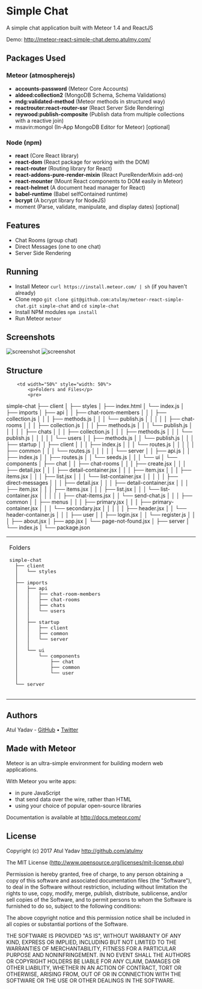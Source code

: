 # Simple Chat
A simple chat application built with Meteor 1.4 and ReactJS

Demo: http://meteor-react-simple-chat.demo.atulmy.com/

## Packages Used

### Meteor (atmospherejs)
- **accounts-password** (Meteor Core Accounts)
- **aldeed:collection2** (MongoDB Schema, Schema Validations)
- **mdg:validated-method** (Meteor methods in structured way)
- **reactrouter:react-router-ssr** (React Server Side Rendering)
- **reywood:publish-composite** (Publish data from multiple collections with a reactive join)
- msavin:mongol (In-App MongoDB Editor for Meteor) [optional]

### Node (npm)
- **react** (Core React library)
- **react-dom** (React package for working with the DOM)
- **react-router** (Routing library for React)
- **react-addons-pure-render-mixin** (React PureRenderMixin add-on)
- **react-mounter** (Mount React components to DOM easily in Meteor)
- **react-helmet** (A document head manager for React)
- **babel-runtime** (Babel selfContained runtime)
- **bcrypt** (A bcrypt library for NodeJS)
- moment (Parse, validate, manipulate, and display dates) [optional]

## Features
- Chat Rooms (group chat)
- Direct Messages (one to one chat)
- Server Side Rendering

## Running
- Install Meteor `curl https://install.meteor.com/ | sh` (if you haven't already)
- Clone repo `git clone git@github.com:atulmy/meteor-react-simple-chat.git simple-chat` and `cd simple-chat`
- Install NPM modules `npm install`
- Run Meteor `meteor`

## Screenshots
![screenshot](http://atulmy.com/atulmy.com/attachments/images/simple-chat/simple-chat.png)
![screenshot](http://atulmy.com/atulmy.com/attachments/images/simple-chat/simple-chat-secondary-menu.png)

## Structure
<table width="100%" style="width: 100%">
    <tbody>
        <tr valign="top">
            <td width="50%" style="width: 50%">
                <p>Folders</p>
                <pre>
simple-chat
  ├── client
  │   └── styles
  │
  ├── imports
  │   ├── api
  │   │   ├── chat-room-members
  │   │   ├── chat-rooms
  │   │   ├── chats
  │   │   └── users
  │   │
  │   ├── startup
  │   │   ├── client
  │   │   ├── common
  │   │   └── server
  │   │
  │   └── ui
  │       └── components
  │           ├── chat
  │           ├── common
  │           └── user
  │
  └── server
            </pre>
        </td>
        
        <td width="50%" style="width: 50%">
            <p>Folders and Files</p>
            <pre>
simple-chat
  ├── client
  │   ├── styles
  │   ├── index.html
  │   └── index.js
  │
  ├── imports
  │   ├── api
  │   │   ├── chat-room-members
  │   │   │   ├── collection.js
  │   │   │   ├── methods.js
  │   │   │   └── publish.js
  │   │   │
  │   │   ├── chat-rooms
  │   │   │   ├── collection.js
  │   │   │   ├── methods.js
  │   │   │   └── publish.js
  │   │   │
  │   │   ├── chats
  │   │   │   ├── collection.js
  │   │   │   ├── methods.js
  │   │   │   └── publish.js
  │   │   │
  │   │   └── users
  │   │       ├── methods.js
  │   │       └── publish.js
  │   │
  │   ├── startup
  │   │   ├── client
  │   │   │   ├── index.js
  │   │   │   └── routes.js
  │   │   │
  │   │   ├── common
  │   │   │   └── routes.js
  │   │   │
  │   │   └── server
  │   │       ├── api.js
  │   │       ├── index.js
  │   │       ├── routes.js
  │   │       └── seeds.js
  │   │
  │   └── ui
  │       └── components
  │           ├── chat
  │           │    ├── chat-rooms
  │           │    │    ├── create.jsx
  │           │    │    ├── detail.jsx
  │           │    │    ├── detail-container.jsx
  │           │    │    ├── item.jsx
  │           │    │    ├── items.jsx
  │           │    │    ├── list.jsx
  │           │    │    └── list-container.jsx
  │           │    │
  │           │    ├── direct-messages
  │           │    │    ├── detail.jsx
  │           │    │    ├── detail-container.jsx
  │           │    │    ├── item.jsx
  │           │    │    ├── items.jsx
  │           │    │    ├── list.jsx
  │           │    │    └── list-container.jsx
  │           │    │
  │           │    ├── chat-items.jsx
  │           │    └── send-chat.js
  │           │
  │           ├── common
  │           │    ├── menus
  │           │    │    ├── primary.jsx
  │           │    │    ├── primary-container.jsx
  │           │    │    └── secondary.jsx
  │           │    │
  │           │    ├── header.jsx
  │           │    └── header-container.js
  │           │
  │           ├── user
  │           │    ├── login.jsx
  │           │    └── register.js
  │           │
  │           ├── about.jsx
  │           ├── app.jsx
  │           └── page-not-found.jsx
  │
  ├── server
  │   └── index.js
  │
  └── package.json
                </pre>
            </td>
        </tr>
    </tbody>
</table>

## Authors
Atul Yadav - [GitHub](https://github.com/atulmy) &bull; [Twitter](https://twitter.com/atulmy)

## Made with Meteor
Meteor is an ultra-simple environment for building modern web
applications.

With Meteor you write apps:

* in pure JavaScript
* that send data over the wire, rather than HTML
* using your choice of popular open-source libraries

Documentation is available at http://docs.meteor.com/

## License

Copyright (c) 2017 Atul Yadav http://github.com/atulmy

The MIT License (http://www.opensource.org/licenses/mit-license.php)

Permission is hereby granted, free of charge, to any person obtaining a copy of this software and associated documentation files (the "Software"), to deal in the Software without restriction, including without limitation the rights to use, copy, modify, merge, publish, distribute, sublicense, and/or sell copies of the Software, and to permit persons to whom the Software is furnished to do so, subject to the following conditions:

The above copyright notice and this permission notice shall be included in all copies or substantial portions of the Software.

THE SOFTWARE IS PROVIDED "AS IS", WITHOUT WARRANTY OF ANY KIND, EXPRESS OR IMPLIED, INCLUDING BUT NOT LIMITED TO THE WARRANTIES OF MERCHANTABILITY, FITNESS FOR A PARTICULAR PURPOSE AND NONINFRINGEMENT. IN NO EVENT SHALL THE AUTHORS OR COPYRIGHT HOLDERS BE LIABLE FOR ANY CLAIM, DAMAGES OR OTHER LIABILITY, WHETHER IN AN ACTION OF CONTRACT, TORT OR OTHERWISE, ARISING FROM, OUT OF OR IN CONNECTION WITH THE SOFTWARE OR THE USE OR OTHER DEALINGS IN THE SOFTWARE.
